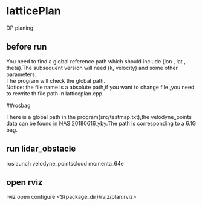 # latticePlan

DP planing   
## before run
You need to find a global reference path which should include (lon , lat , theta).The subsequent version will need (k, velocity) and some other parameters.    
The program will check the global path.   
Notice: the file name is a absolute path,if you want to change file ,you need to rewrite th file path in latticeplan.cpp.   

##rosbag  
 
There is a global path in the program(src/testmap.txt),the velodyne_points data can be found in NAS 20180616_yby.The path is corresponding to a 6.1G bag.

## run lidar_obstacle

roslaunch velodyne_pointscloud momenta_64e

## open rviz
rviz open configure <${package_dir}/rviz/plan.rviz>
